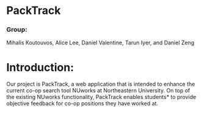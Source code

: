 # **PackTrack** 

### **Group:**
Mihalis Koutouvos, Alice Lee, Daniel Valentine, Tarun Iyer, and Daniel Zeng

# **Introduction:**
Our project is PackTrack, a web application that is intended to enhance the current co-op search tool NUworks 
at Northeastern University. On top of the existing NUworks functionality, PackTrack enables students* to provide 
objective feedback for co-op positions they have worked at.